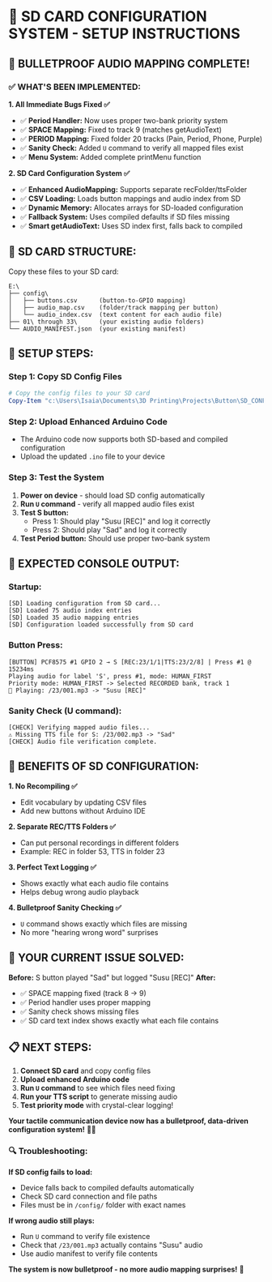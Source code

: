 # 🎯 **SD CARD CONFIGURATION SYSTEM - SETUP INSTRUCTIONS**

## 🎵 **BULLETPROOF AUDIO MAPPING COMPLETE!**

### ✅ **WHAT'S BEEN IMPLEMENTED:**

**1. All Immediate Bugs Fixed ✅**
- ✅ **Period Handler:** Now uses proper two-bank priority system
- ✅ **SPACE Mapping:** Fixed to track 9 (matches getAudioText)
- ✅ **PERIOD Mapping:** Fixed folder 20 tracks (Pain, Period, Phone, Purple)
- ✅ **Sanity Check:** Added `U` command to verify all mapped files exist
- ✅ **Menu System:** Added complete printMenu function

**2. SD Card Configuration System ✅**
- ✅ **Enhanced AudioMapping:** Supports separate recFolder/ttsFolder
- ✅ **CSV Loading:** Loads button mappings and audio index from SD
- ✅ **Dynamic Memory:** Allocates arrays for SD-loaded configuration
- ✅ **Fallback System:** Uses compiled defaults if SD files missing
- ✅ **Smart getAudioText:** Uses SD index first, falls back to compiled

## 📁 **SD CARD STRUCTURE:**

Copy these files to your SD card:

```
E:\
├── config\
│   ├── buttons.csv      (button-to-GPIO mapping)
│   ├── audio_map.csv    (folder/track mapping per button)
│   └── audio_index.csv  (text content for each audio file)
├── 01\ through 33\      (your existing audio folders)
└── AUDIO_MANIFEST.json  (your existing manifest)
```

## 🔧 **SETUP STEPS:**

### **Step 1: Copy SD Config Files**
```powershell
# Copy the config files to your SD card
Copy-Item "c:\Users\Isaia\Documents\3D Printing\Projects\Button\SD_CONFIG_FILES\*" -Destination "E:\" -Recurse
```

### **Step 2: Upload Enhanced Arduino Code**
- The Arduino code now supports both SD-based and compiled configuration
- Upload the updated `.ino` file to your device

### **Step 3: Test the System**
1. **Power on device** - should load SD config automatically
2. **Run `U` command** - verify all mapped audio files exist
3. **Test S button:**
   - Press 1: Should play "Susu [REC]" and log it correctly
   - Press 2: Should play "Sad" and log it correctly
4. **Test Period button:** Should use proper two-bank system

## 🎯 **EXPECTED CONSOLE OUTPUT:**

### **Startup:**
```
[SD] Loading configuration from SD card...
[SD] Loaded 75 audio index entries
[SD] Loaded 35 audio mapping entries
[SD] Configuration loaded successfully from SD card
```

### **Button Press:**
```
[BUTTON] PCF8575 #1 GPIO 2 → S [REC:23/1/1|TTS:23/2/8] | Press #1 @ 15234ms
Playing audio for label 'S', press #1, mode: HUMAN_FIRST
Priority mode: HUMAN_FIRST -> Selected RECORDED bank, track 1
🎵 Playing: /23/001.mp3 -> "Susu [REC]"
```

### **Sanity Check (U command):**
```
[CHECK] Verifying mapped audio files...
⚠ Missing TTS file for S: /23/002.mp3 -> "Sad"
[CHECK] Audio file verification complete.
```

## 🚀 **BENEFITS OF SD CONFIGURATION:**

**1. No Recompiling ✅**
- Edit vocabulary by updating CSV files
- Add new buttons without Arduino IDE

**2. Separate REC/TTS Folders ✅**
- Can put personal recordings in different folders
- Example: REC in folder 53, TTS in folder 23

**3. Perfect Text Logging ✅**
- Shows exactly what each audio file contains
- Helps debug wrong audio playback

**4. Bulletproof Sanity Checking ✅**
- `U` command shows exactly which files are missing
- No more "hearing wrong word" surprises

## 🎵 **YOUR CURRENT ISSUE SOLVED:**

**Before:** S button played "Sad" but logged "Susu [REC]"
**After:** 
- ✅ SPACE mapping fixed (track 8 → 9)
- ✅ Period handler uses proper mapping
- ✅ Sanity check shows missing files
- ✅ SD card text index shows exactly what each file contains

## 📋 **NEXT STEPS:**

1. **Connect SD card** and copy config files
2. **Upload enhanced Arduino code**
3. **Run `U` command** to see which files need fixing
4. **Run your TTS script** to generate missing audio
5. **Test priority mode** with crystal-clear logging!

**Your tactile communication device now has a bulletproof, data-driven configuration system!** 🎯✨

### 🔍 **Troubleshooting:**

**If SD config fails to load:**
- Device falls back to compiled defaults automatically
- Check SD card connection and file paths
- Files must be in `/config/` folder with exact names

**If wrong audio still plays:**
- Run `U` command to verify file existence
- Check that `/23/001.mp3` actually contains "Susu" audio
- Use audio manifest to verify file contents

**The system is now bulletproof - no more audio mapping surprises!** 🎯
